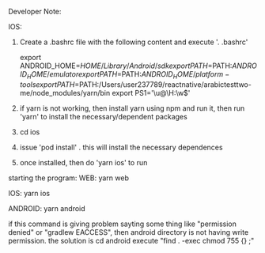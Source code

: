 Developer Note:

IOS:
1. Create a .bashrc file with the following content and execute '. .bashrc'

      export ANDROID_HOME=$HOME/Library/Android/sdk
      export PATH=$PATH:$ANDROID_HOME/emulator
      export PATH=$PATH:$ANDROID_HOME/platform-tools
      export PATH=$PATH:/Users/user237789/reactnative/arabictesttwo-me/node_modules/yarn/bin
      export PS1='\u@\H:\w$'

2. if yarn is not working, then install yarn using npm and run it, then run 'yarn' to install the necessary/dependent packages
3. cd ios
4. issue 'pod install' . this will install the necessary dependences 
3. once installed, then do 'yarn ios' to run


starting the program:
WEB:
    yarn web

IOS:
  yarn ios


ANDROID:
   yarn android

   if this command is giving problem sayting some thing like "permission denied" or "gradlew EACCESS", then android directory is not having write permission. the solution is
       cd android
       execute "find . -exec chmod 755 {} \;"
       
   
